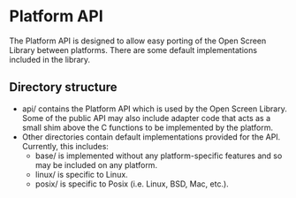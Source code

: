 # Platform API

The Platform API is designed to allow easy porting of the Open Screen Library
between platforms. There are some default implementations included in the
library.

## Directory structure

 - api/ contains the Platform API which is used by the Open Screen Library.
   Some of the public API may also include adapter code that acts as a small
   shim above the C functions to be implemented by the platform.
 - Other directories contain default implementations provided for the API.
   Currently, this includes:
    - base/ is implemented without any platform-specific features and so may be
      included on any platform.
    - linux/ is specific to Linux.
    - posix/ is specific to Posix (i.e. Linux, BSD, Mac, etc.).
